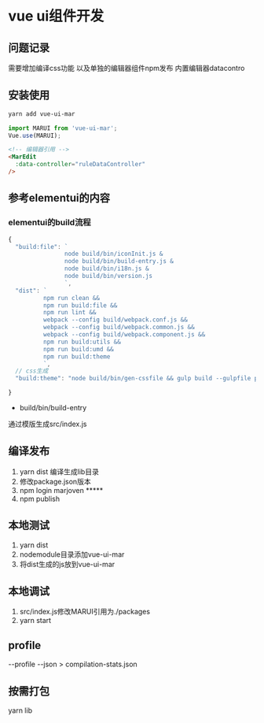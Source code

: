 # vue ui组件开发

## 问题记录

需要增加编译css功能
以及单独的编辑器组件npm发布
内置编辑器datacontro

## 安装使用

```sh
yarn add vue-ui-mar
```

```js
import MARUI from 'vue-ui-mar';
Vue.use(MARUI);
```

```html
<!-- 编辑器引用 -->
<MarEdit
  :data-controller="ruleDataController"
/>
```

## 参考elementui的内容

### elementui的build流程

```js
{
  "build:file": `
                node build/bin/iconInit.js &
                node build/bin/build-entry.js &
                node build/bin/i18n.js &
                node build/bin/version.js
                `,
  "dist": `
          npm run clean &&
          npm run build:file &&
          npm run lint &&
          webpack --config build/webpack.conf.js &&
          webpack --config build/webpack.common.js &&
          webpack --config build/webpack.component.js &&
          npm run build:utils &&
          npm run build:umd &&
          npm run build:theme
          `,
  // css生成
  "build:theme": "node build/bin/gen-cssfile && gulp build --gulpfile packages/theme-chalk/gulpfile.js && cp-cli packages/theme-chalk/lib lib/theme-chalk",

}

```

- build/bin/build-entry

通过模版生成src/index.js

## 编译发布

1. yarn dist 编译生成lib目录
1. 修改package.json版本  
1. npm login  marjoven  *****  
1. npm publish

## 本地测试

1. yarn dist
2. nodemodule目录添加vue-ui-mar
3. 将dist生成的js放到vue-ui-mar

## 本地调试

1. src/index.js修改MARUI引用为./packages
1. yarn start

## profile

--profile --json > compilation-stats.json

## 按需打包

yarn lib
